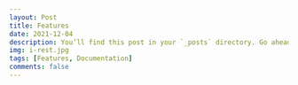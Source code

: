 ```yaml
---
layout: Post
title: Features
date: 2021-12-04
description: You’ll find this post in your `_posts` directory. Go ahead and edit it and re-build the site to see your changes.
img: i-rest.jpg
tags: [Features, Documentation]
comments: false
---
```

